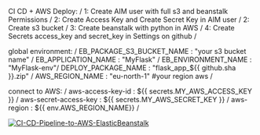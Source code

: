 CI CD + AWS Deploy: /
  1: Create AIM user with full s3 and beanstalk Permissions /
  2: Create Access Key and Create Secret Key in AIM user /
  2: Create s3 bucket / 
  3: Create beanstalk with python in AWS /
  4: Create Secrets access_key and secret_key in Settings on github /
  
  global environment: /
    EB_PACKAGE_S3_BUCKET_NAME : "your s3 bucket name" /
    EB_APPLICATION_NAME       : "MyFlask" /
    EB_ENVIRONMENT_NAME       : "MyFlask-env"/
    DEPLOY_PACKAGE_NAME       : "flask_app_${{ github.sha }}.zip" /
    AWS_REGION_NAME           : "eu-north-1"   #your region aws /

  connect to AWS: /
    aws-access-key-id     : ${{ secrets.MY_AWS_ACCESS_KEY }} /
    aws-secret-access-key : ${{ secrets.MY_AWS_SECRET_KEY }} / 
    aws-region            : ${{ env.AWS_REGION_NAME}} /

  


[![CI-CD-Pipeline-to-AWS-ElasticBeanstalk](https://github.com/oleksiifutruk/ci_cd/actions/workflows/main.yml/badge.svg)](https://github.com/oleksiifutruk/ci_cd/actions/workflows/main.yml)
